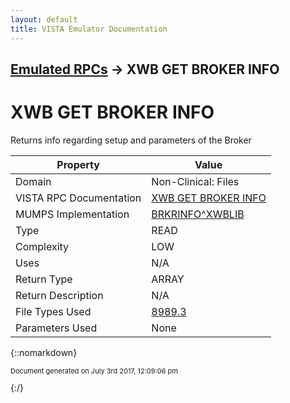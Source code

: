```yaml
---
layout: default
title: VISTA Emulator Documentation
---
```


## [Emulated RPCs](TableOfContents) &#8594; XWB GET BROKER INFO
# XWB GET BROKER INFO

Returns info regarding setup and parameters of the Broker

Property | Value
--- | ---
Domain | Non-Clinical: Files
VISTA RPC Documentation | [XWB GET BROKER INFO](../VISTARPC/XWB_GET_BROKER_INFO)
MUMPS Implementation | [BRKRINFO^XWBLIB](http://code.osehra.org/dox/Routine_XWBLIB_source.html)
Type | READ
Complexity | LOW
Uses | N/A
Return Type | ARRAY
Return Description | N/A
File Types Used | [8989.3](../VDM/Kernel_System_Parameters-8989_3)
Parameters Used | None


{::nomarkdown} <br/><p style="font-size: 11px">Document generated on July 3rd 2017, 12:09:06 pm</p>{:/}